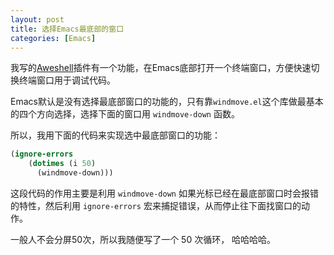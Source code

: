 ```yaml
---
layout: post
title: 选择Emacs最底部的窗口
categories: [Emacs]
---
```


我写的[Aweshell](https://github.com/manateelazycat/aweshell)插件有一个功能，在Emacs底部打开一个终端窗口，方便快速切换终端窗口用于调试代码。

Emacs默认是没有选择最底部窗口的功能的，只有靠```windmove.el```这个库做最基本的四个方向选择，选择下面的窗口用 ```windmove-down``` 函数。

所以，我用下面的代码来实现选中最底部窗口的功能：
```lisp
(ignore-errors
    (dotimes (i 50)
      (windmove-down)))
```

这段代码的作用主要是利用 ```windmove-down``` 如果光标已经在最底部窗口时会报错的特性，然后利用 ```ignore-errors``` 宏来捕捉错误，从而停止往下面找窗口的动作。

一般人不会分屏50次，所以我随便写了一个 50 次循环， 哈哈哈哈。
